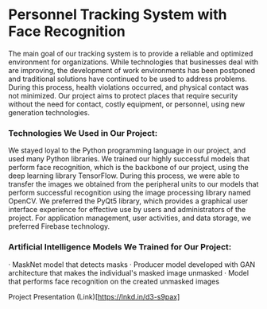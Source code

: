 # Personnel Tracking System with Face Recognition

The main goal of our tracking system is to provide a reliable and optimized environment for organizations. While technologies that businesses deal with are improving, the development of work environments has been postponed and traditional solutions have continued to be used to address problems. During this process, health violations occurred, and physical contact was not minimized. Our project aims to protect places that require security without the need for contact, costly equipment, or personnel, using new generation technologies.

### Technologies We Used in Our Project:

We stayed loyal to the Python programming language in our project, and used many Python libraries. We trained our highly successful models that perform face recognition, which is the backbone of our project, using the deep learning library TensorFlow. During this process, we were able to transfer the images we obtained from the peripheral units to our models that perform successful recognition using the image processing library named OpenCV. We preferred the PyQt5 library, which provides a graphical user interface experience for effective use by users and administrators of the project. For application management, user activities, and data storage, we preferred Firebase technology.

### Artificial Intelligence Models We Trained for Our Project:

· MaskNet model that detects masks
· Producer model developed with GAN architecture that makes the individual's masked image unmasked
· Model that performs face recognition on the created unmasked images

Project Presentation (Link)[https://lnkd.in/d3-s9pax]
